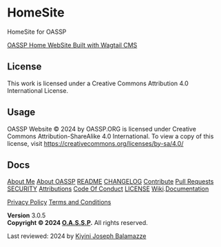 # HomeSite

HomeSite for OASSP

[OASSP Home WebSite Built with Wagtail CMS](https://docs.wagtail.org/en/stable/getting_started/tutorial.html)

## License
This work is licensed under a Creative Commons Attribution 4.0 International License.

## Usage
OASSP Website © 2024 by OASSP.ORG is licensed under Creative Commons Attribution-ShareAlike 4.0 International. To view a copy of this license, visit https://creativecommons.org/licenses/by-sa/4.0/
  
## Docs

[About Me](https://github.com/josephkb87) [About OASSP](https://wwww.oassp.org/index.html) [README](../docs/README.md) [CHANGELOG](../docs/CHANGELOG.md) 
[Contribute](../docs/CONTRIBUTING.md) [Pull Requests](../docs/blob/PRs.md)  [SECURITY](../docs/SECURITY.md) [Attributions](..docs/Attributions.md)
[Code Of Conduct](../docs/CodeOfConduct.md) [LICENSE](../docs/LICENSE.md) [Wiki](https://oassp.github.io/wiki).[Documentation](https://oassp.github.io/docs.html) 

<a href="https://oassp.github.io/privacy">Privacy Policy</a> <a href="https://oassp.github.io/termsandconditions">Terms and Conditions</a>

  
<footer class="main-footer">
    <div class="float-right d-none d-sm-block">
      <b>Version</b> 3.0.5
    </div>
    <strong> Copyright &copy; 2024 <a href="https://www.oassp.org">O.A.S.S.P</a>.</strong> All rights
    reserved.
  </footer>
        
Last reviewed: 2024 by [Kiyini Joseph Balamazze](https://github.com/josephkb87)
